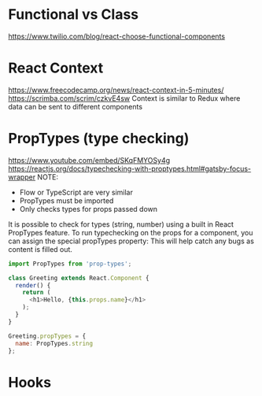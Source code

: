 # Functional vs Class
https://www.twilio.com/blog/react-choose-functional-components

# React Context
https://www.freecodecamp.org/news/react-context-in-5-minutes/
https://scrimba.com/scrim/czkvE4sw
Context is similar to Redux where data can be sent to different components

# PropTypes (type checking)
https://www.youtube.com/embed/SKqFMYOSy4g
https://reactjs.org/docs/typechecking-with-proptypes.html#gatsby-focus-wrapper
NOTE: 
 - Flow or TypeScript are very similar
 - PropTypes must be imported
 - Only checks types for props passed down

It is possible to check for types (string, number) using a built in React 
PropTypes feature.
To run typechecking on the props for a component, you can assign the special propTypes property:
This will help catch any bugs as content is filled out.

```js
import PropTypes from 'prop-types';

class Greeting extends React.Component {
  render() {
    return (
      <h1>Hello, {this.props.name}</h1>
    );
  }
}

Greeting.propTypes = {
  name: PropTypes.string
};
```

# Hooks


